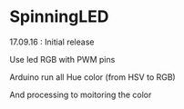 # SpinningLED

17.09.16 : Initial release

Use led RGB with PWM pins

Arduino run all Hue color (from HSV to RGB)

And processing to moitoring the color
